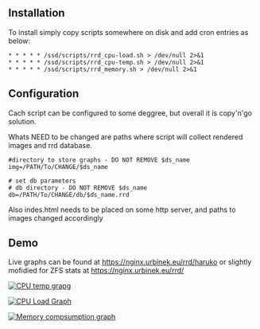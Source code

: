 ## Installation
To install simply copy scripts somewhere on disk and add cron entries as below:

```
* * * * * /ssd/scripts/rrd_cpu-load.sh > /dev/null 2>&1
* * * * * /ssd/scripts/rrd_cpu-temp.sh > /dev/null 2>&1
* * * * * /ssd/scripts/rrd_memory.sh > /dev/null 2>&1
```
## Configuration
Cach script can be configured to some deggree, but overall it is copy'n'go solution. 

Whats NEED to be changed are paths where script will collect rendered images and rrd database.
```
#directory to store graphs - DO NOT REMOVE $ds_name
img=/PATH/To/CHANGE/$ds_name

# set db parameters
# db directory - DO NOT REMOVE $ds_name
db=/PATH/To/CHANGE/db/$ds_name.rrd
```
Also indes.html needs to be placed on some http server, and paths to images changed accordingly

## Demo 
Live graphs can be found at https://nginx.urbinek.eu/rrd/haruko or slightly mofidied for ZFS stats at https://nginx.urbinek.eu/rrd/

[![CPU temp grapg](https://nginx.urbinek.eu/rrd/cpu_temp-day.png "CPU temp grapg")](https://nginx.urbinek.eu/rrd/cpu_temp-day.png "CPU temp grapg")

[![CPU Load Graph](https://nginx.urbinek.eu/rrd/cpu_load-day.png "CPU Load Graph")](https://nginx.urbinek.eu/rrd/cpu_load-day.png "CPU Load Graph")

[![Memory compsumption graph](https://nginx.urbinek.eu/rrd/memory-day.png "Memory compsumption graph")](https://nginx.urbinek.eu/rrd/memory-day.png "Memory compsumption graph")
